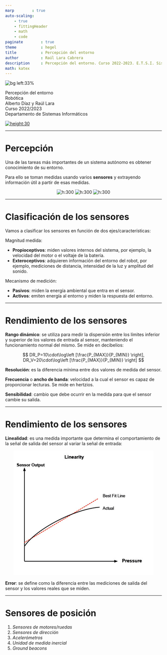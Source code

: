 ```yaml
---
marp        : true
auto-scaling:
    - true
    - fittingHeader
    - math
    - code
paginate        : true
theme           : hegel
title           : Percepción del entorno
author          : Raúl Lara Cabrera
description     : Percepción del entorno. Curso 2022-2023. E.T.S.I. Sistemas Informáticos (UPM)
math: katex
---
```

<style>

   .cite-author {
      text-align        : right;
   }
   .cite-author:after {
      color             : orangered;
      font-size         : 125%;
      font-weight       : bold;
      font-family       : Cambria, Cochin, Georgia, Times, 'Times New Roman', serif;
      padding-right     : 130px;
   }
   .cite-author[data-text]:after {
      content           : " - "attr(data-text) " - ";
   }

   .cite-author p {
      padding-bottom : 40px
   }

</style>

<!-- _class: titlepage -->
![bg left:33%](https://images.unsplash.com/photo-1597424216843-6c9696c01dbe?ixlib=rb-1.2.1&ixid=MnwxMjA3fDB8MHxwaG90by1wYWdlfHx8fGVufDB8fHx8&auto=format&fit=crop&w=778&q=80)

<div class="title">Percepción del entorno</div>
<div class="subtitle">Robótica</div>
<div class="author">Alberto Díaz y Raúl Lara</div>
<div class="date">Curso 2022/2023</div>
<div class="organization">Departamento de Sistemas Informáticos</div>

[![height:30](https://img.shields.io/badge/License-CC%20BY--NC--SA%204.0-informational.svg)](https://creativecommons.org/licenses/by-nc-sa/4.0/)

---

# Percepción

Una de las tareas más importantes de un sistema autónomo es obtener conocimiento de su entorno.

Para ello se toman medidas usando varios **sensores** y extrayendo información útil a partir de esas medidas.

<center>

![h:300](https://upload.wikimedia.org/wikipedia/commons/1/1b/Anemometer.jpg) ![h:300](https://upload.wikimedia.org/wikipedia/commons/2/27/Light_sensor.png) ![h:300](https://upload.wikimedia.org/wikipedia/commons/thumb/7/75/Digital_Pressure_Sensor.jpg/1920px-Digital_Pressure_Sensor.jpg)

</center>

---

# Clasificación de los sensores

Vamos a clasificar los sensores en función de dos ejes/características:

Magnitud medida:

- **Propioceptivos**: miden valores internos del sistema, por ejemplo, la velocidad del motor o el voltaje de la batería.
- **Exteroceptivos**: adquieren información del entorno del robot, por ejemplo, mediciones de distancia, intensidad de la luz y amplitud del sonido.

Mecanismo de medición:

- **Pasivos**: miden la energía ambiental que entra en el sensor.
- **Activos**: emiten energía al entorno y miden la respuesta del entorno.

---

# Rendimiento de los sensores

**Rango dinámico**: se utiliza para medir la dispersión entre los límites inferior y superior de los valores de entrada al sensor, manteniendo el funcionamiento normal del mismo. Se mide en decibelios:

$$
DR_P=10\cdot\log\left [\frac{P_{MAX}}{P_{MIN}} \right], DR_V=20\cdot\log\left [\frac{P_{MAX}}{P_{MIN}} \right]
$$

**Resolución**: es la diferencia mínima entre dos valores de medida del sensor.

**Frecuencia** o **ancho de banda**: velocidad a la cual el sensor es capaz de proporcionar lecturas. Se mide en hertzios.

**Sensibilidad**: cambio que debe ocurrir en la medida para que el sensor cambie su salida.

---

# Rendimiento de los sensores

**Linealidad**: es una medida importante que determina el comportamiento de la señal de salida del sensor al variar la señal de entrada:

<center>

![h:350](../img/t3/linearity.jpg)
</center>

**Error**: se define como la diferencia entre las mediciones de salida del sensor y los valores reales que se miden.

---

# Sensores de posición

<!-- _class: cool-list -->

1. *Sensores de motores/ruedas*
1. *Sensores de dirección*
1. *Acelerómetros*
1. *Unidad de medida inercial*
1. *Ground beacons*